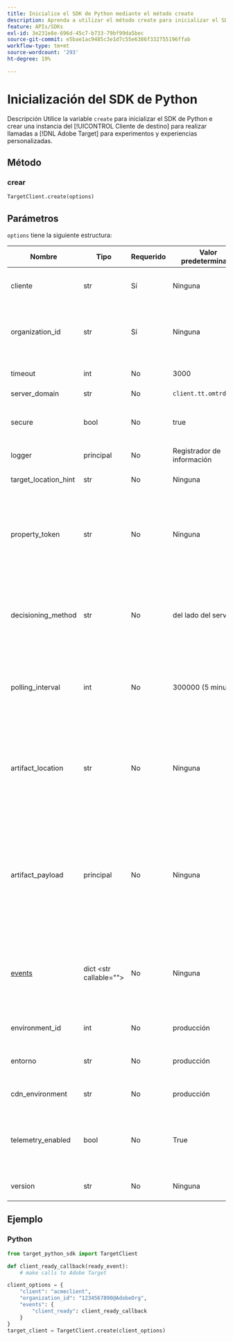 ```yaml
---
title: Inicialice el SDK de Python mediante el método create
description: Aprenda a utilizar el método create para inicializar el SDK de Python e crear una instancia de [!UICONTROL TargetClient] para realizar llamadas a [!DNL Adobe Target] para experimentos y experiencias personalizadas.
feature: APIs/SDKs
exl-id: 3e231e8e-696d-45c7-b733-79bf99da5bec
source-git-commit: e5bae1ac9485c3e1d7c55e6386f332755196ffab
workflow-type: tm+mt
source-wordcount: '293'
ht-degree: 19%

---
```


# Inicialización del SDK de Python

Descripción Utilice la variable `create` para inicializar el SDK de Python e crear una instancia del [!UICONTROL Cliente de destino] para realizar llamadas a [!DNL Adobe Target] para experimentos y experiencias personalizadas.

## Método

### crear

```python {line-numbers="true"}
TargetClient.create(options)
```

## Parámetros

`options` tiene la siguiente estructura:

| Nombre | Tipo | Requerido | Valor predeterminado | Descripción |
| --- | --- | --- | --- | --- |
| cliente | str | Sí | Ninguna | [!UICONTROL ID de cliente de Adobe Target] |
| organization_id | str | Sí | Ninguna | [!UICONTROL ID de organización de Experience Cloud] |
| timeout | int | No | 3000 | Tiempo de espera en milisegundos |
| server_domain | str | No | `client.tt.omtrdc.net` |  | Anula el nombre de host predeterminado |
| secure | bool | No | true | No configurado para aplicar el esquema HTTP |
| logger | principal | No | Registrador de información |  | Reemplaza el registrador de información predeterminado |
| target_location_hint | str | No | Ninguna | [!DNL Target] indicio de ubicación |
| property_token | str | No | Ninguna | [!DNL Target] Token de propiedad. Si se especifica aquí, todas las llamadas a get_offers utilizarán este valor. |
| decisioning_method | str | No | del lado del servidor | Determina qué método de toma de decisiones utilizar ([en el dispositivo](/help/dev/implement/server-side/sdk-guides/on-device-decisioning/overview.md), del lado del servidor, híbrido) |
| polling_interval | int | No | 300000 (5 minutos) | Intervalo de sondeo para [artefacto de regla de decisión en el dispositivo](/help/dev/implement/server-side/sdk-guides/on-device-decisioning/rule-artifact-overview.md) (en ms) |
| artifact_location | str | No | Ninguna | Una URL completa para el [artefacto de regla de decisión en el dispositivo](/help/dev/implement/server-side/sdk-guides/on-device-decisioning/rule-artifact-overview.md). Anula la ubicación determinada internamente. |
| artifact_payload | principal | No | Ninguna | La carga útil JSON del [artefacto de regla de decisión en el dispositivo](/help/dev/implement/server-side/sdk-guides/on-device-decisioning/rule-artifact-overview.md). Si se especifica, se utiliza en lugar de solicitar una desde una dirección URL. |
| [events](sdk-events.md) | dict &lt;str callable=&quot;&quot;> | No | Ninguna | Un objeto opcional con claves de nombre de evento y valores de función de llamada de retorno |
| environment_id | int | No | producción | El [!DNL Target] ID de entorno |
| entorno | str | No | producción | El [!DNL Target] nombre del entorno |
| cdn_environment | str | No | producción | El nombre del entorno de CDN |
| telemetry_enabled | bool | No | True | Si se establece en False, los datos de telemetría no se enviarán a [!DNL Adobe] |
| version | str | No | Ninguna | Número de versión de este SDK |

## Ejemplo

### Python

```python {line-numbers="true"}
from target_python_sdk import TargetClient

def client_ready_callback(ready_event):
    # make calls to Adobe Target

client_options = {
    "client": "acmeclient",
    "organization_id": "1234567890@AdobeOrg",
    "events": {
        "client_ready": client_ready_callback
    }
}
target_client = TargetClient.create(client_options)
```

